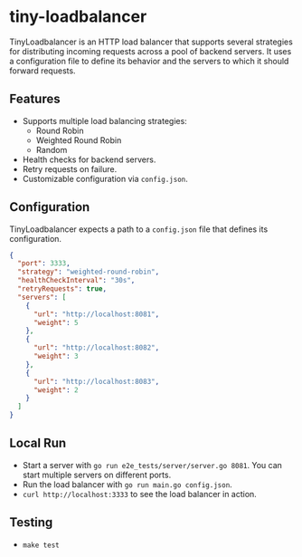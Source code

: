 # tiny-loadbalancer

TinyLoadbalancer is an HTTP load balancer that supports several strategies for distributing incoming requests across a pool of backend servers. It uses a configuration file to define its behavior and the servers to which it should forward requests.

## Features

- Supports multiple load balancing strategies:
  - Round Robin
  - Weighted Round Robin
  - Random
- Health checks for backend servers.
- Retry requests on failure.
- Customizable configuration via `config.json`.

## Configuration

TinyLoadbalancer expects a path to a `config.json` file that defines its configuration.

```json
{
  "port": 3333,
  "strategy": "weighted-round-robin",
  "healthCheckInterval": "30s",
  "retryRequests": true,
  "servers": [
    {
      "url": "http://localhost:8081",
      "weight": 5
    },
    {
      "url": "http://localhost:8082",
      "weight": 3
    },
    {
      "url": "http://localhost:8083",
      "weight": 2
    }
  ]
}
```

## Local Run
  * Start a server with `go run e2e_tests/server/server.go 8081`. You can start multiple servers on different ports.
  * Run the load balancer with `go run main.go config.json`.
  * `curl http://localhost:3333` to see the load balancer in action.

## Testing
  * `make test`
